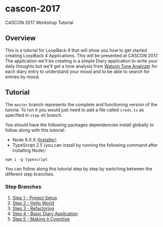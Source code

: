 # cascon-2017
CASCON 2017 Workshop Tutorial

## Overview
This is a tutorial for LoopBack 4 that will show you how to get started creating LoopBack 4 Applications. This will be presented at CASCON 2017. The application we'll be creating is a simple Diary application to write your daily thoughts but we'll get a tone analysis from [Watson Tone Analyzer](https://www.ibm.com/watson/services/tone-analyzer/) for each diary entry to understand your mood and to be able to search for entries by mood.

## Tutorial
The `master` branch represents the complete and functioning version of the tutoria. To run it you would just need to add a file called `creds.ts` as specified in `step-05` branch.

You should have the following packages dependencies install globally to follow along with this tutorial:

- Node 8.X.X [(Installer)](https://nodejs.org/en/download/current/)
- TypeScript 2.5 (you can install by running the following command after installing Node):

```
npm i -g typescript
```

You can follow along this tutorial step by step by switching between the different step branches.

### Step Branches
1. [Step 1 - Project Setup](https://github.com/virkt25/cascon-2017/tree/step-01)
2. [Step 2 - Hello World](https://github.com/virkt25/cascon-2017/tree/step-02)
3. [Step 3 - Refactoring](https://github.com/virkt25/cascon-2017/tree/step-03)
4. [Step 4 - Basic Diary Application](https://github.com/virkt25/cascon-2017/tree/step-04)
5. [Step 5 - Making it Cognitive](https://github.com/virkt25/cascon-2017/tree/step-05)
